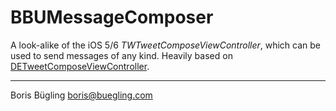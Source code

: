 # BBUMessageComposer

A look-alike of the iOS 5/6 *TWTweetComposeViewController*, which can be used to send messages of any kind. Heavily based on [DETweetComposeViewController][1].

---

Boris Bügling <boris@buegling.com>


[1]: https://github.com/doubleencore/DETweetComposeViewController
